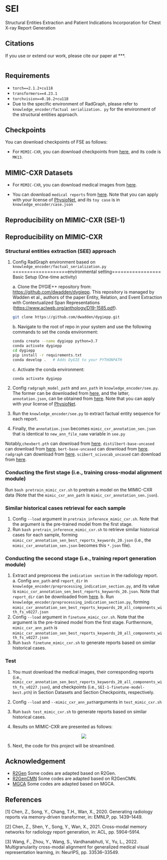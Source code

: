 # SEI
Structural Entities Extraction and Patient Indications Incorporation for Chest X-ray Report Generation


## Citations

If you use or extend our work, please cite our paper at ***.

```

```

## Requirements

- `torch==2.1.2+cu118`
- `transformers==4.23.1`
- `torchvision==0.16.2+cu118`
- Due to the specific environment of RadGraph,  please refer to `knowledge_encoder/factual serialization. py` for the environment of the structural entities approach.


## Checkpoints

You can download checkpoints of FSE as follows:

- For `MIMIC-CXR`, you can download checkpoints from [here](https://pan.baidu.com/s/15SW1k3xZ57S06FUeqpclAA), and its code is `MK13`.

## MIMIC-CXR Datasets

- For `MIMIC-CXR`, you can download medical images from [here](https://physionet.org/content/mimic-cxr/2.0.0/).

- You can download `medical reports` from [here](https://drive.google.com/file/d/1iWdFINSAJ7F97I4rTGddIziJAb-1sL3l/view?usp=drive_link). Note that you can apply with your license of [PhysioNet](https://physionet.org/content/mimic-cxr-jpg/2.0.0/), and its `toy case` is in `knowledge_encoder/case.json`

## Reproducibility on MIMIC-CXR (SEI-1)

## Reproducibility on MIMIC-CXR

### Structural entities extraction (SEE) approach

1. Config RadGraph environment based on `knowledge_encoder/factual_serialization.py`
   ===================environmental setting=================
    Basic Setup (One-time activity)

   a. Clone the DYGIE++ repository from: https://github.com/dwadden/dygiepp. This repository is managed by Wadden et al., authors of the paper Entity, Relation, and Event Extraction with Contextualized Span Representations (https://www.aclweb.org/anthology/D19-1585.pdf).
    ```bash
   git clone https://github.com/dwadden/dygiepp.git
    ```
   b. Navigate to the root of repo in your system and use the following commands to set the conda environment:
    ```bash
   conda create --name dygiepp python=3.7
   conda activate dygiepp
   cd dygiepp
   pip install -r requirements.txt
   conda develop .   # Adds DyGIE to your PYTHONPATH
   ```
   c. Activate the conda environment:
    
    ```bash
   conda activate dygiepp
    ```
   
2. Config `radgraph_model_path` and `ann_path` in `knowledge_encoder/see.py`. The former can be downloaded from [here](https://physionet.org/content/radgraph/1.0.0/), and the latter, `annotation.json`, can be obtained from [here](https://drive.google.com/file/d/1DS6NYirOXQf8qYieSVMvqNwuOlgAbM_E/view?usp=sharing). Note that you can apply with your license of [PhysioNet](https://physionet.org/content/mimic-cxr-jpg/2.0.0/).
3. Run the `knowledge_encoder/see.py` to extract factual entity sequence for each report.
4. Finally, the `annotation.json` becomes `mimic_cxr_annotation_sen.json` that is identical to `new_ann_file_name` variable in `see.py`

Notably,`chexbert.pth` can download from [here](https://stanfordmedicine.app.box.com/s/c3stck6w6dol3h36grdc97xoydzxd7w9). `distilbert-base-uncased` can download from [here](https://huggingface.co/distilbert/distilbert-base-uncased). `bert-base-uncased` can download from [here](https://huggingface.co/google-bert/bert-base-uncased). `radgraph` can download from [here](https://physionet.org/content/radgraph/1.0.0/). `scibert_scivocab_uncased` can download from [here](https://huggingface.co/allenai/scibert_scivocab_uncased). 

### Conducting the first stage (i.e., training cross-modal alignment module)

Run `bash pretrain_mimic_cxr.sh` to pretrain a model on the MIMIC-CXR data (Note that the `mimic_cxr_ann_path` is `mimic_cxr_annotation_sen.json`).

### Similar historical cases retrieval for each sample

1. Config `--load` argument in `pretrain_inference_mimic_cxr.sh`. Note that the argument is the pre-trained model from the first stage.
2. Run `bash pretrain_inference_mimic_cxr.sh` to retrieve similar historical cases for each sample, forming `mimic_cxr_annotation_sen_best_reports_keywords_20.json` (i.e., the `mimic_cxr_annotation_sen.json` becomes this `*.json` file).

### Conducting the second stage (i.e., training report generation module)

1. Extract and preprocess the `indication section` in the radiology report.
   a. Config `ann_path` and `report_dir` in `knowledge_encoder/preprocessing_indication_section.py`, and its value is `mimic_cxr_annotation_sen_best_reports_keywords_20.json`. 
      Note that `report_dir` can be downloaded from [here](https://physionet.org/content/mimic-cxr/2.0.0/). 
   b. Run `knowledge_encoder/preprocessing_indication_section.py`, forming `mimic_cxr_annotation_sen_best_reports_keywords_20_all_components_with_fs_v0227.json`
2. Config `--load` argument in `finetune_mimic_cxr.sh`. Note that the argument is the pre-trained model from the first stage. Furthermore, `mimic_cxr_ann_path` is `mimic_cxr_annotation_sen_best_reports_keywords_20_all_components_with_fs_v0227.json`
3. Run `bash finetune_mimic_cxr.sh` to generate reports based on similar historical cases.


### Test 

1. You must download the medical images, their corresponding reports (i.e., `mimic_cxr_annotation_sen_best_reports_keywords_20_all_components_with_fs_v0227.json`),  and checkpoints (i.e., `SEI-1-finetune-model-best.pth`) in Section Datasets and Section Checkpoints, respectively.

2. Config `--load` and `--mimic_cxr_ann_path`arguments in `test_mimic_cxr.sh`

3. Run `bash test_mimic_cxr.sh` to generate reports based on similar historical cases.

4. Results on MIMIC-CXR are presented as follows:

<div align=center><img src="sei_on_mimic_cxr.jpg"></div>


5. Next, the code for this project will be streamlined.


## Acknowledgement

- [R2Gen](https://github.com/zhjohnchan/R2Gen) Some codes are adapted based on R2Gen.
- [R2GenCMN](https://github.com/zhjohnchan/R2GenCMN) Some codes are adapted based on R2GenCMN.
- [MGCA](https://github.com/HKU-MedAI/MGCA) Some codes are adapted based on MGCA.

## References

[1] Chen, Z., Song, Y., Chang, T.H., Wan, X., 2020. Generating radiology reports via memory-driven transformer, in: EMNLP, pp. 1439–1449. 

[2] Chen, Z., Shen, Y., Song, Y., Wan, X., 2021. Cross-modal memory networks for radiology report generation, in: ACL, pp. 5904–5914. 

[3] Wang, F., Zhou, Y., Wang, S., Vardhanabhuti, V., Yu, L., 2022. Multigranularity cross-modal alignment for generalized medical visual representation learning, in: NeurIPS, pp. 33536–33549.
